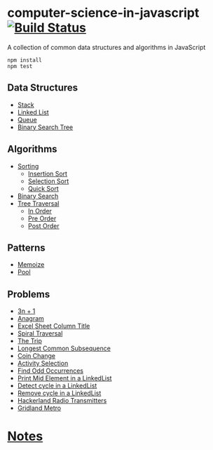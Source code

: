 # computer-science-in-javascript [![Build Status](https://travis-ci.org/ankeetmaini/computer-science-in-javascript.svg?branch=master)](https://travis-ci.org/ankeetmaini/computer-science-in-javascript)

A collection of common data structures and algorithms in JavaScript

```
npm install
npm test
```

## Data Structures

* [Stack](src/ds/Stack.js)
* [Linked List](src/ds/LinkedList.js)
* [Queue](src/ds/Queue.js)
* [Binary Search Tree](src/ds/BinarySearchTree.js)

## Algorithms

* [Sorting](src/algorithms/sorting)
  * [Insertion Sort](src/algorithms/sorting/InsertionSort.js)
  * [Selection Sort](src/algorithms/sorting/SelectionSort.js)
  * [Quick Sort](src/algorithms/sorting/QuickSort.js)
* [Binary Search](src/algorithms/BinarySearch.js)
* [Tree Traversal](src/algorithms/tree-traversals)
  * [In Order](src/algorithms/tree-traversals/InOrderTraversal.js)
  * [Pre Order](src/algorithms/tree-traversals/PreOrderTraversal.js)
  * [Post Order](src/algorithms/tree-traversals/PostOrderTraversal.js)

## Patterns

* [Memoize](src/patterns/Memoize.js)
* [Pool](src/patterns/Pool.js)

## Problems

* [3n + 1](src/problem-solving/3n+1.js)
* [Anagram](src/problem-solving/Anagram.js)
* [Excel Sheet Column Title](src/problem-solving/ExcelSheetColumnTitle.js)
* [Spiral Traversal](src/problem-solving/SpiralTraversal.js)
* [The Trip](src/problem-solving/TheTrip.js)
* [Longest Common Subsequence](src/problem-solving/LongestCommonSubsequence.js)
* [Coin Change](src/problem-solving/CoinChange.js)
* [Activity Selection](src/problem-solving/ActivitySelection.js)
* [Find Odd Occurrences](src/problem-solving/FindOddOccurrences.js)
* [Print Mid Element in a LinkedList](src/problem-solving/PrintMidElementLinkedList.js)
* [Detect cycle in a LinkedList](src/problem-solving/DetectLinkedListCycle.js)
* [Remove cycle in a LinkedList](src/problem-solving/RemoveLinkedListCycle.js)
* [Hackerland Radio Transmitters](src/problem-solving/HackerlandRadioTransmitters.js)
* [Gridland Metro](src/problem-solving/GridlandMetro.js)

# [Notes](/docs)
